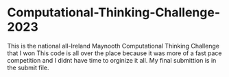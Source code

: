 # Computational-Thinking-Challenge-2023
This is the national all-Ireland Maynooth Computational Thinking Challenge that I won
This code is all over the place because it was more of a fast pace competition and I didnt have time to orginize it all.
My final submittion is in the submit file.
